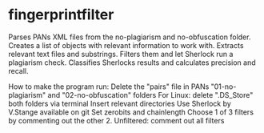 # fingerprintfilter

Parses PANs XML files from the no-plagiarism and no-obfuscation folder. Creates a list of objects with relevant information
to work with.
Extracts relevant text files and substrings. Filters them and let Sherlock run a plagiarism check. 
Classifies Sherlocks results and calculates precision and recall.

How to make the program run:
Delete the "pairs" file in PANs "01-no-plagiarism" and "02-no-obfuscation" folders
For Linux: delete ".DS_Store" both folders via terminal
Insert relevant directories
Use Sherlock by V.Stange available on git
Set zerobits and chainlength
Choose 1 of 3 filters by commenting out the other 2. Unfiltered: comment out all filters
